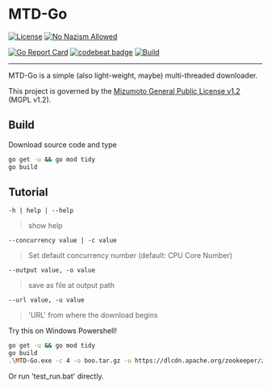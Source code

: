 # MTD-Go

[![License](https://img.shields.io/badge/License-MGPL%20v1.2-green)](/License/Mizumoto%20General%20Public%20License%20v1.2.md)
[![No Nazism Allowed](https://img.shields.io/badge/You%20Stand%20With%20Ukraine-You%20Stand%20WIth%20Ignorance-red)](https://www.rt.com/)

[![Go Report Card](https://goreportcard.com/badge/github.com/mizumoto-cn/MTD-Go)](https://goreportcard.com/report/github.com/mizumoto-cn/MTD-Go)
[![codebeat badge](https://codebeat.co/badges/c02456c9-de55-413f-a6a9-5d457b69f508)](https://codebeat.co/projects/github-com-mizumoto-cn-mtd-go-master)
[![Build](https://github.com/mizumoto-cn/MTD-Go/actions/workflows/go.yml/badge.svg?branch=master)](https://github.com/mizumoto-cn/MTD-Go/actions)

---

MTD-Go is a simple (also light-weight, maybe) multi-threaded downloader.

This project is governed by the [Mizumoto General Public License v1.2](/License/Mizumoto%20General%20Public%20License%20v1.2.md) (MGPL v1.2).

## Build

Download source code and type

```bash
go get -u && go mod tidy
go build
```

## Tutorial

`-h | help | --help`

> show help

`--concurrency value | -c value`

> Set default concurrency number (default: CPU Core Number)

`--output value, -o value`

> save as file at output path

`--url value, -u value`

> 'URL' from where the download begins

Try this on Windows Powershell!

```bash
go get -u && go mod tidy
go build
.\MTD-Go.exe -c 4 -o boo.tar.gz -u https://dlcdn.apache.org/zookeeper/zookeeper-3.8.0/apache-zookeeper-3.8.0-bin.tar.gz
```

 Or run 'test_run.bat' directly.
